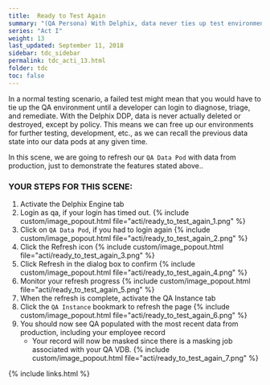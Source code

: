 ```yaml
---
title:  Ready to Test Again
summary: "(QA Persona) With Delphix, data never ties up test environments"
series: "Act I"
weight: 13
last_updated: September 11, 2018
sidebar: tdc_sidebar
permalink: tdc_acti_13.html
folder: tdc
toc: false
---
```


In a normal testing scenario, a failed test might mean that you would have to tie up the QA environment until a developer can login to diagnose, triage, and remediate. With the Delphix DDP, data is never actually deleted or destroyed, except by policy. This means we can free up our environments for further testing, development, etc., as we can recall the previous data state into our data pods at any given time.

In this scene, we are going to refresh our `QA Data Pod` with data from production, just to demonstrate the features stated above..

### YOUR STEPS FOR THIS SCENE:

1. Activate the Delphix Engine tab
2. Login as qa, if your login has timed out.
   {% include custom/image_popout.html file="acti/ready_to_test_again_1.png" %}
3. Click on `QA Data Pod`, if you had to login again
   {% include custom/image_popout.html file="acti/ready_to_test_again_2.png" %}
4. Click the Refresh icon
   {% include custom/image_popout.html file="acti/ready_to_test_again_3.png" %}
5. Click Refresh in the dialog box to confirm
   {% include custom/image_popout.html file="acti/ready_to_test_again_4.png" %}
6. Monitor your refresh progress
   {% include custom/image_popout.html file="acti/ready_to_test_again_5.png" %}
7. When the refresh is complete, activate the QA Instance tab
8. Click the `QA Instance` bookmark to refresh the page
   {% include custom/image_popout.html file="acti/ready_to_test_again_6.png" %}
9. You should now see QA populated with the most recent data from production, including your employee record
    * Your record will now be masked since there is a masking job associated with your QA VDB.
   {% include custom/image_popout.html file="acti/ready_to_test_again_7.png" %}

{% include links.html %}